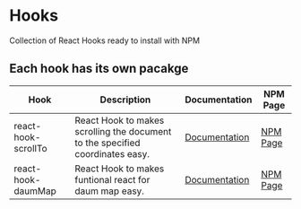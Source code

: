# Hooks

Collection of React Hooks ready to install with NPM

## Each hook has its own pacakge

| Hook                | Description                                                                   | Documentation                                                                               | NPM Page                                                             |
| ------------------- | ----------------------------------------------------------------------------- | ------------------------------------------------------------------------------------------- | -------------------------------------------------------------------- |
| react-hook-scrollTo | React Hook to makes scrolling the document to the specified coordinates easy. | [Documentation](https://github.com/sweetmilkys/react-hooks/tree/master/react-hook-scrollTo) | [NPM Page](https://www.npmjs.com/package/@danah/react-hook-scrollto) |
| react-hook-daumMap  | React Hook to makes funtional react for daum map easy.                        | [Documentation](https://github.com/sweetmilkys/react-hooks/tree/master/react-hook-daumMap)  | [NPM Page](https://www.npmjs.com/package/@danah/react-hook-daum-map) |
